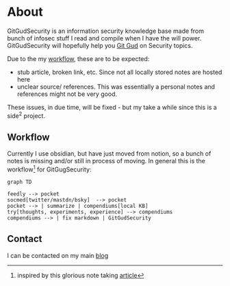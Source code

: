 # About
GitGudSecurity is an information security knowledge base made from bunch of infosec stuff I read and compile when I have the will power. GitGudSecurity will hopefully help you [Git Gud](https://www.dictionary.com/e/slang/git-gud/) on Security topics.

Due to the my [workflow](#workflow), these are to be expected:

- stub article, broken link, etc. Since not all locally stored notes are hosted here
- unclear source/ references. This was essentially a personal notes and references might not be very good.

These issues, in due time, will be fixed - but my take a while since this is a side<sup>2</sup> project.

## Workflow

Currently I use obsidian, but have just moved from notion, so a bunch of notes is missing and/or still in process of moving. In general this is the workflow[^1] for GitGugSecurity:

```mermaid
graph TD

feedly --> pocket
socmed[twitter/mastdn/bsky]  --> pocket
pocket --> | summarize | compendiums[local KB] 
try[thoughts, experiments, experience] --> compendiums 
compendiums --> | fix markdown | GitGudSecurity
```

## Contact

I can be contacted on my main [blog](https://aldosimon.com)

[^1]: inspired by this glorious note taking [article](https://ilyashabanov.substack.com/p/note-taking-system-for-success-in?sd=pf)